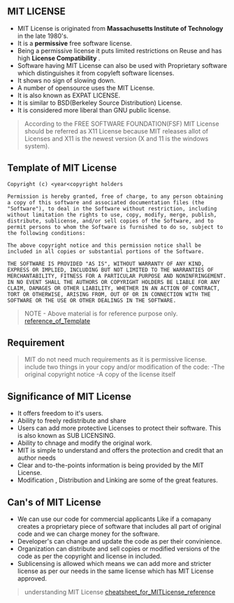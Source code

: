 ## MIT LICENSE 

- MIT License is originated from **Massachusetts Institute of Technology** in the late 1980's.
- It is a **permissive** free software license.
- Being a permissive license it puts limited restrictions on Reuse and has high **License Compatibility** .
- Software having MIT License can also be used with Proprietary software which distinguishes it from copyleft software licenses.
- It shows no sign of slowing down.
- A number of opensource uses the MIT License.
- It is also known as EXPAT LICENSE.
- It is similar to BSD(Berkeley Source Distribution) License.
- It is considered more liberal than GNU public license.


> According to the FREE SOFTWARE FOUNDATION(FSF) MIT License should be referred as X11 License because MIT releases allot of Licenses and X11 is the newest version (X and 11 is the windows system). 

## Template of MIT License ##

    Copyright (c) <year<copyright holders

    Permission is hereby granted, free of charge, to any person obtaining a copy of this software and associated documentation files (the "Software"), to deal in the Software without restriction, including without limitation the rights to use, copy, modify, merge, publish, distribute, sublicense, and/or sell copies of the Software, and to permit persons to whom the Software is furnished to do so, subject to the following conditions:

    The above copyright notice and this permission notice shall be included in all copies or substantial portions of the Software.

    THE SOFTWARE IS PROVIDED "AS IS", WITHOUT WARRANTY OF ANY KIND, EXPRESS OR IMPLIED, INCLUDING BUT NOT LIMITED TO THE WARRANTIES OF MERCHANTABILITY, FITNESS FOR A PARTICULAR PURPOSE AND NONINFRINGEMENT. IN NO EVENT SHALL THE AUTHORS OR COPYRIGHT HOLDERS BE LIABLE FOR ANY CLAIM, DAMAGES OR OTHER LIABILITY, WHETHER IN AN ACTION OF CONTRACT, TORT OR OTHERWISE, ARISING FROM, OUT OF OR IN CONNECTION WITH THE SOFTWARE OR THE USE OR OTHER DEALINGS IN THE SOFTWARE. 

> NOTE - Above material is for reference purpose only.
> [reference_of_Template](https://www.techrepublic.com/a/hub/i/r/2013/07/24/726d546c-ce36-4bef-afea-caa9201a7dcc/resize/770x/5050ebeae4a12f076f7ce5c7fbcf6fff/07252013BoudreauxFigure-B.gif) 


## Requirement 

> MIT do not need much requirements as it is permissive license.
> include two things in your copy and/or modification of the code:
> -The original copyright notice
> -A copy of the license itself

## Significance of MIT License

- It offers freedom to it's users.
- Ability to freely redistribute and share
- Users can add more protective Licenses to protect their software. This is also known as SUB LICENSING.
- Ability to chnage and modify the original work.
- MIT is simple to understand and offers the protection and credit that an author needs
- Clear and to-the-points information is being provided by the MIT License.
- Modification , Distribution and Linking are some of the great features.


## Can's of MIT License
- We can use our code for commercial applicants Like if a comapany creates a proprietary piece of software that includes all part of original code and we  can charge money for the software.
- Developer's can change and update the code as per their convinience.
- Organization can distribute and sell copies or modified versions of the code as per the copyright and license in included.
- Sublicensing is allowed which means we can add more and stricter license as per our needs in the same license which has MIT License approved.

>understanding MIT License 
>[cheatsheet_for_MITLicense_reference](https://tldrlegal.com/license/mit-license)


